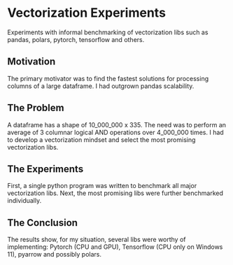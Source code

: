# Vectorization Experiments
Experiments with informal benchmarking of vectorization libs such as pandas, polars, pytorch, tensorflow and others.

## Motivation
The primary motivator was to find the fastest solutions for processing columns of a large dataframe. I had outgrown pandas scalability.

## The Problem
A dataframe has a shape of 10_000_000 x 335. The need was to perform an average of 3 columnar logical AND operations over 4_000_000 times. I had to develop a vectorization mindset and select the most promising vectorization libs.

## The Experiments
First, a single python program was written to benchmark all major vectorization libs. Next, the most promising libs were further benchmarked individually.

## The Conclusion
The results show, for my situation, several libs were worthy of implementing: Pytorch (CPU and GPU), Tensorflow (CPU only on Windows 11), pyarrow and possibly polars.
